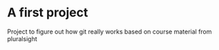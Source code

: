 # A first project

Project to figure out how git really works based on course material from pluralsight

